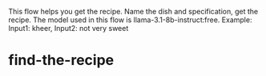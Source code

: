 This flow helps you get the recipe. Name the dish and specification, get the recipe. The model used in this flow is llama-3.1-8b-instruct:free.
  Example: Input1: kheer, Input2: not very sweet
# find-the-recipe
